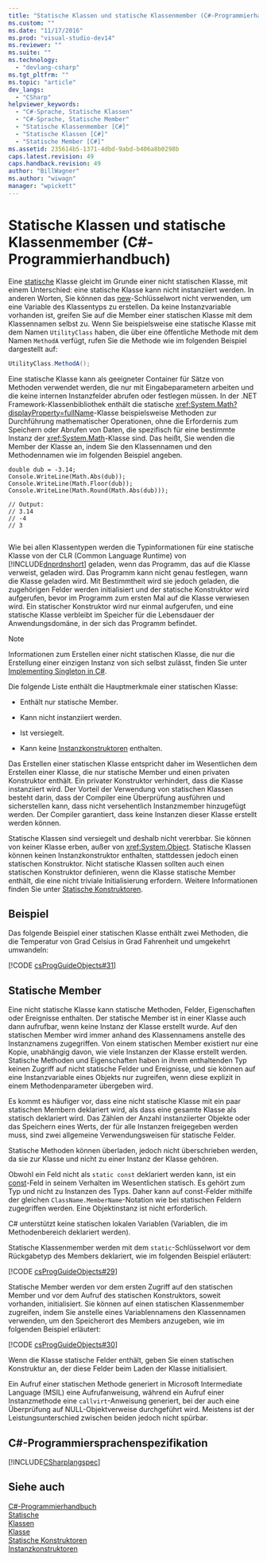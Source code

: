 ```yaml
---
title: "Statische Klassen und statische Klassenmember (C#-Programmierhandbuch) | Microsoft Docs"
ms.custom: ""
ms.date: "11/17/2016"
ms.prod: "visual-studio-dev14"
ms.reviewer: ""
ms.suite: ""
ms.technology: 
  - "devlang-csharp"
ms.tgt_pltfrm: ""
ms.topic: "article"
dev_langs: 
  - "CSharp"
helpviewer_keywords: 
  - "C#-Sprache, Statische Klassen"
  - "C#-Sprache, Statische Member"
  - "Statische Klassenmember [C#]"
  - "Statische Klassen [C#]"
  - "Statische Member [C#]"
ms.assetid: 235614b5-1371-4dbd-9abd-b406a8b0298b
caps.latest.revision: 49
caps.handback.revision: 49
author: "BillWagner"
ms.author: "wiwagn"
manager: "wpickett"
---
```

# Statische Klassen und statische Klassenmember (C#-Programmierhandbuch)
Eine [statische](../../../csharp/language-reference/keywords/static.md) Klasse gleicht im Grunde einer nicht statischen Klasse, mit einem Unterschied: eine statische Klasse kann nicht instanziiert werden.  In anderen Worten, Sie können das [new](../../../csharp/language-reference/keywords/new.md)\-Schlüsselwort nicht verwenden, um eine Variable des Klassentyps zu erstellen.  Da keine Instanzvariable vorhanden ist, greifen Sie auf die Member einer statischen Klasse mit dem Klassennamen selbst zu.  Wenn Sie beispielsweise eine statische Klasse mit dem Namen `UtilityClass` haben, die über eine öffentliche Methode mit dem Namen `MethodA` verfügt, rufen Sie die Methode wie im folgenden Beispiel dargestellt auf:  
  
```c#  
UtilityClass.MethodA();  
```  
  
 Eine statische Klasse kann als geeigneter Container für Sätze von Methoden verwendet werden, die nur mit Eingabeparametern arbeiten und die keine internen Instanzfelder abrufen oder festlegen müssen.  In der .NET Framework\-Klassenbibliothek enthält die statische <xref:System.Math?displayProperty=fullName>\-Klasse beispielsweise Methoden zur Durchführung mathematischer Operationen, ohne die Erfordernis zum Speichern oder Abrufen von Daten, die spezifisch für eine bestimmte Instanz der <xref:System.Math>\-Klasse sind.  Das heißt, Sie wenden die Member der Klasse an, indem Sie den Klassennamen und den Methodennamen wie im folgenden Beispiel angeben.  
  
```  
double dub = -3.14;  
Console.WriteLine(Math.Abs(dub));  
Console.WriteLine(Math.Floor(dub));  
Console.WriteLine(Math.Round(Math.Abs(dub)));  
  
// Output:  
// 3.14  
// -4  
// 3  
  
```  
  
 Wie bei allen Klassentypen werden die Typinformationen für eine statische Klasse von der CLR \(Common Language Runtime\) von [!INCLUDE[dnprdnshort](../../../csharp/getting-started/includes/dnprdnshort_md.md)] geladen, wenn das Programm, das auf die Klasse verweist, geladen wird. Das Programm kann nicht genau festlegen, wann die Klasse geladen wird.  Mit Bestimmtheit wird sie jedoch geladen, die zugehörigen Felder werden initialisiert und der statische Konstruktor wird aufgerufen, bevor im Programm zum ersten Mal auf die Klasse verwiesen wird.  Ein statischer Konstruktor wird nur einmal aufgerufen, und eine statische Klasse verbleibt im Speicher für die Lebensdauer der Anwendungsdomäne, in der sich das Programm befindet.  
  
> [!NOTE]
>  Informationen zum Erstellen einer nicht statischen Klasse, die nur die Erstellung einer einzigen Instanz von sich selbst zulässt, finden Sie unter [Implementing Singleton in C\#](http://go.microsoft.com/fwlink/?LinkID=100567).  
  
 Die folgende Liste enthält die Hauptmerkmale einer statischen Klasse:  
  
-   Enthält nur statische Member.  
  
-   Kann nicht instanziiert werden.  
  
-   Ist versiegelt.  
  
-   Kann keine [Instanzkonstruktoren](../../../csharp/programming-guide/classes-and-structs/instance-constructors.md) enthalten.  
  
 Das Erstellen einer statischen Klasse entspricht daher im Wesentlichen dem Erstellen einer Klasse, die nur statische Member und einen privaten Konstruktor enthält.  Ein privater Konstruktor verhindert, dass die Klasse instanziiert wird.  Der Vorteil der Verwendung von statischen Klassen besteht darin, dass der Compiler eine Überprüfung ausführen und sicherstellen kann, dass nicht versehentlich Instanzmember hinzugefügt werden.  Der Compiler garantiert, dass keine Instanzen dieser Klasse erstellt werden können.  
  
 Statische Klassen sind versiegelt und deshalb nicht vererbbar.  Sie können von keiner Klasse erben, außer von <xref:System.Object>.  Statische Klassen können keinen Instanzkonstruktor enthalten, stattdessen jedoch einen statischen Konstruktor.  Nicht statische Klassen sollten auch einen statischen Konstruktor definieren, wenn die Klasse statische Member enthält, die eine nicht triviale Initialisierung erfordern.  Weitere Informationen finden Sie unter [Statische Konstruktoren](../../../csharp/programming-guide/classes-and-structs/static-constructors.md).  
  
## Beispiel  
 Das folgende Beispiel einer statischen Klasse enthält zwei Methoden, die die Temperatur von Grad Celsius in Grad Fahrenheit und umgekehrt umwandeln:  
  
 [!CODE [csProgGuideObjects#31](../CodeSnippet/VS_Snippets_VBCSharp/csProgGuideObjects#31)]  
  
## Statische Member  
 Eine nicht statische Klasse kann statische Methoden, Felder, Eigenschaften oder Ereignisse enthalten.  Der statische Member ist in einer Klasse auch dann aufrufbar, wenn keine Instanz der Klasse erstellt wurde.  Auf den statischen Member wird immer anhand des Klassennamens anstelle des Instanznamens zugegriffen.  Von einem statischen Member existiert nur eine Kopie, unabhängig davon, wie viele Instanzen der Klasse erstellt werden.  Statische Methoden und Eigenschaften haben in ihrem enthaltenden Typ keinen Zugriff auf nicht statische Felder und Ereignisse, und sie können auf eine Instanzvariable eines Objekts nur zugreifen, wenn diese explizit in einem Methodenparameter übergeben wird.  
  
 Es kommt es häufiger vor, dass eine nicht statische Klasse mit ein paar statischen Membern deklariert wird, als dass eine gesamte Klasse als statisch deklariert wird.  Das Zählen der Anzahl instanziierter Objekte oder das Speichern eines Werts, der für alle Instanzen freigegeben werden muss, sind zwei allgemeine Verwendungsweisen für statische Felder.  
  
 Statische Methoden können überladen, jedoch nicht überschrieben werden, da sie zur Klasse und nicht zu einer Instanz der Klasse gehören.  
  
 Obwohl ein Feld nicht als `static const` deklariert werden kann, ist ein [const](../../../csharp/language-reference/keywords/const.md)\-Feld in seinem Verhalten im Wesentlichen statisch.  Es gehört zum Typ und nicht zu Instanzen des Typs.  Daher kann auf const\-Felder mithilfe der gleichen `ClassName.MemberName`\-Notation wie bei statischen Feldern zugegriffen werden.  Eine Objektinstanz ist nicht erforderlich.  
  
 C\# unterstützt keine statischen lokalen Variablen \(Variablen, die im Methodenbereich deklariert werden\).  
  
 Statische Klassenmember werden mit dem `static`\-Schlüsselwort vor dem Rückgabetyp des Members deklariert, wie im folgenden Beispiel erläutert:  
  
 [!CODE [csProgGuideObjects#29](../CodeSnippet/VS_Snippets_VBCSharp/csProgGuideObjects#29)]  
  
 Statische Member werden vor dem ersten Zugriff auf den statischen Member und vor dem Aufruf des statischen Konstruktors, soweit vorhanden, initialisiert.  Sie können auf einen statischen Klassenmember zugreifen, indem Sie anstelle eines Variablennamens den Klassennamen verwenden, um den Speicherort des Members anzugeben, wie im folgenden Beispiel erläutert:  
  
 [!CODE [csProgGuideObjects#30](../CodeSnippet/VS_Snippets_VBCSharp/csProgGuideObjects#30)]  
  
 Wenn die Klasse statische Felder enthält, geben Sie einen statischen Konstruktur an, der diese Felder beim Laden der Klasse initialisiert.  
  
 Ein Aufruf einer statischen Methode generiert in Microsoft Intermediate Language \(MSIL\) eine Aufrufanweisung, während ein Aufruf einer Instanzmethode eine `callvirt`\-Anweisung generiert, bei der auch eine Überprüfung auf NULL\-Objektverweise durchgeführt wird.  Meistens ist der Leistungsunterschied zwischen beiden jedoch nicht spürbar.  
  
## C\#\-Programmiersprachenspezifikation  
 [!INCLUDE[CSharplangspec](../../../csharp/language-reference/keywords/includes/csharplangspec_md.md)]  
  
## Siehe auch  
 [C\#\-Programmierhandbuch](../../../csharp/programming-guide/index.md)   
 [Statische](../../../csharp/language-reference/keywords/static.md)   
 [Klassen](../../../csharp/programming-guide/classes-and-structs/classes.md)   
 [Klasse](../../../csharp/language-reference/keywords/class.md)   
 [Statische Konstruktoren](../../../csharp/programming-guide/classes-and-structs/static-constructors.md)   
 [Instanzkonstruktoren](../../../csharp/programming-guide/classes-and-structs/instance-constructors.md)